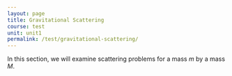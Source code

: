 ```yaml
---
layout: page
title: Gravitational Scattering
course: test
unit: unit1
permalink: /test/gravitational-scattering/
---
```


In this section, we will examine scattering problems for a mass $m$ by a mass $M$. 






